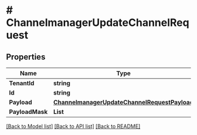 # # ChannelmanagerUpdateChannelRequest


## Properties 


Name | Type | Description | Notes
------------ | ------------- | ------------- | -------------
**TenantId**| **string** |   | [optional]
**Id**| **string** |   | [optional]
**Payload**| [**ChannelmanagerUpdateChannelRequestPayload**](ChannelmanagerUpdateChannelRequestPayload.md) |   | [optional]
**PayloadMask**| **List<string>** |   | [optional]


[[Back to Model list]](../../README.md#models) [[Back to API list]](../../README.md#endpoints) [[Back to README]](../../README.md)

